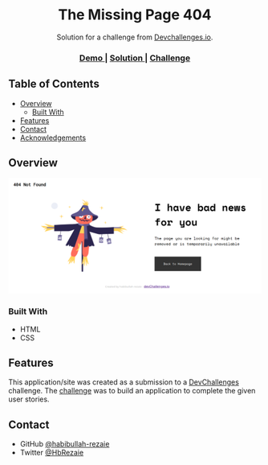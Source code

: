 <!-- Please update value in the {}  -->

<h1 align="center">The Missing Page 404</h1>

<div align="center">
   Solution for a challenge from  <a href="http://devchallenges.io" target="_blank">Devchallenges.io</a>.
</div>

<div align="center">
  <h3>
    <a href="https://the-missing-page-404.netlify.app/">
      Demo
    </a>
    <span> | </span>
    <a href="https://github.com/habibullah-rezaie/the-missing-page-404">
      Solution
    </a>
    <span> | </span>
    <a href="https://devchallenges.io/challenges/wBunSb7FPrIepJZAg0sY">
      Challenge
    </a>
  </h3>
</div>

<!-- TABLE OF CONTENTS -->

## Table of Contents

- [Overview](#overview)
  - [Built With](#built-with)
- [Features](#features)
- [Contact](#contact)
- [Acknowledgements](#acknowledgements)

<!-- OVERVIEW -->

## Overview

![screenshot](screencapture-the-missing-page-404-netlify-app.png)


### Built With

- HTML
- CSS

## Features

<!-- List the features of your application or follow the template. Don't share the figma file here :) -->

This application/site was created as a submission to a [DevChallenges](https://devchallenges.io/challenges) challenge. The [challenge](https://devchallenges.io/challenges/wBunSb7FPrIepJZAg0sY) was to build an application to complete the given user stories.


## Contact


- GitHub [@habibullah-rezaie](https://github.com/habibullah-rezaie)
- Twitter [@HbRezaie](https://twitter.com/HbRezaie)
